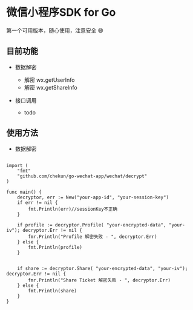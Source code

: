 微信小程序SDK for Go
===============================

第一个可用版本，随心使用，注意安全 😄

## 目前功能

- 数据解密

    - 解密 wx.getUserInfo
    - 解密 wx.getShareInfo

- 接口调用

    - todo

## 使用方法

- 数据解密

```golang

import (
    "fmt"
    "github.com/chekun/go-wechat-app/wechat/decrypt"
)

func main() {
    decryptor, err := New("your-app-id", "your-session-key")
    if err != nil {
        fmt.Println(err)//sessionKey不正确
    }

    if profile := decryptor.Profile( "your-encrypted-data", "your-iv"); decryptor.Err != nil {
        fmr.Println("Profile 解密失败 - ", decryptor.Err)
    } else {
        fmt.Println(profile)
    }
	

    if share := decryptor.Share( "your-encrypted-data", "your-iv"); decryptor.Err != nil {
        fmr.Println("Share Ticket 解密失败 - ", decryptor.Err)
    } else {
        fmt.Println(share)
    }
}

```